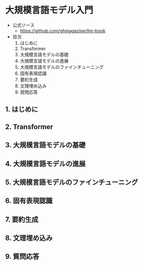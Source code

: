 # 大規模言語モデル入門
- 公式ソース
    - https://github.com/ghmagazine/llm-book
- 目次
    1. はじめに
    2. Transformer
    3. 大規模言語モデルの基礎
    4. 大規模言語モデルの進展
    5. 大規模言語モデルのファインチューニング
    6. 固有表現認識
    7. 要約生成
    8. 文理埋め込み
    9. 質問応答

## 1. はじめに
## 2. Transformer
## 3. 大規模言語モデルの基礎
## 4. 大規模言語モデルの進展
## 5. 大規模言語モデルのファインチューニング
## 6. 固有表現認識
## 7. 要約生成
## 8. 文理埋め込み
## 9. 質問応答